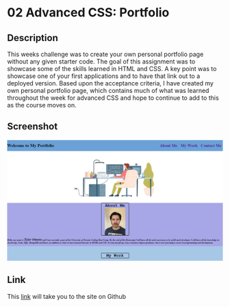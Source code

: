 # 02 Advanced CSS: Portfolio

## Description
This weeks challenge was to create your own personal portfolio page without any given starter code. The goal of this assignment was to showcase some of the skills learned in HTML and CSS. A key point was to showcase one of your first applications and to have that link out to a deployed version. Based upon the acceptance criteria, I have created my own personal portfolio page, which contains much of what was learned throughout the week for advanced CSS and hope to continue to add to this as the course moves on.

## Screenshot
![This is a screenshot of what my portfolio page currently looks like.](./Assets/my-portfolio-screenshot.PNG)

## Link
This [link](https://tyomoto.github.io/pizza-pepperoni/) will take you to the site on Github